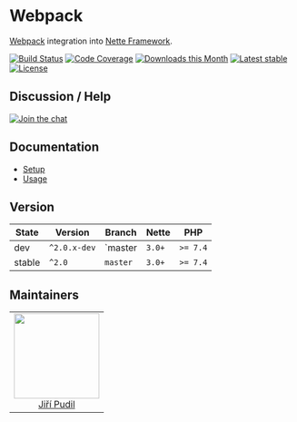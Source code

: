 # Webpack

[Webpack](https://github.com/webpack) integration into [Nette Framework](https://github.com/nette).

[![Build Status](https://img.shields.io/github/workflow/status/contributte/webpack/Test)](https://github.com/contributte/webpack/actions?query=workflow%3ATest)
[![Code Coverage](https://img.shields.io/codecov/c/github/contributte/webpack.svg)](https://codecov.io/gh/contributte/webpack)
[![Downloads this Month](https://img.shields.io/packagist/dm/contributte/webpack.svg)](https://packagist.org/packages/contributte/webpack)
[![Latest stable](https://img.shields.io/packagist/v/contributte/webpack.svg)](https://packagist.org/packages/contributte/webpack)
[![License](https://img.shields.io/packagist/l/contributte/webpack)](https://packagist.org/packages/contributte/webpack)

## Discussion / Help

[![Join the chat](https://img.shields.io/gitter/room/contributte/contributte.svg?style=flat-square)](http://bit.ly/ctteg)

## Documentation

- [Setup](.docs/README.md#setup)
- [Usage](.docs/README.md#usage)

## Version

| State       | Version      | Branch   | Nette    | PHP      |
|-------------|--------------|----------|----------|----------|
| dev         | `^2.0.x-dev` | `master  | `3.0+`   | `>= 7.4` |
| stable      | `^2.0`       | `master` | `3.0+`   | `>= 7.4` |

## Maintainers

<table>
    <tbody>
        <tr>
            <td align="center">
                <a href="https://github.com/jiripudil">
                    <img width="150" height="150" src="https://avatars1.githubusercontent.com/u/1042159?s=150&v=4">
                </a>
                <br/>
                <a href="https://github.com/jiripudil">Jiří Pudil</a>
            </td>
        </tr>
    </tbody>
</table>
